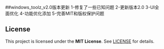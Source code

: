 ##windows_toolz_v2.0版本更新
1-修复了一些已知问题
2-更新版本2.0
3-UI全面优化
4-功能优化添加
5-完善MIT和版权保护问题

## License
This project is licensed under the **MIT License**. See [LICENSE](LICENSE) for details.
